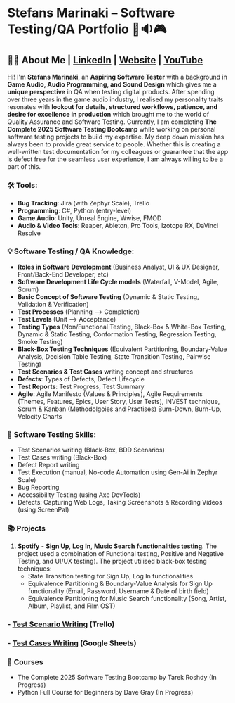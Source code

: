 # Stefans Marinaki – Software Testing/QA  Portfolio 🧪🔉🎮

## 👨‍⚕️ About Me  | [LinkedIn](https://www.linkedin.com/in/stefansmarinaki/) | [Website](https://stefansmarinaki.com/) | [YouTube](https://www.youtube.com/@syndazy)
Hi! I'm **Stefans Marinaki**, an **Aspiring Software Tester** with a background in **Game Audio, Audio Programming, and Sound Design** which gives me a **unique perspective** in QA when testing digital products. After spending over three years in the game audio industry, I realised my personality traits resonates with **lookout for details, structured workflows, patience, and desire for excellence in production** which brought me to the world of Quality Assurance and Software Testing. Currently, I am completing **The Complete 2025 Software Testing Bootcamp** while working on personal software testing projects to build my expertise. My deep down mission has always been to provide great service to people. Whether this is creating a well-written test documentation for my colleagues or guarantee that the app is defect free for the seamless user experience, I am always willing to be a part of this.



### 🛠️ **Tools:**  
- **Bug Tracking**: Jira (with Zephyr Scale), Trello  
- **Programming**: C#, Python (entry-level)
- **Game Audio**: Unity, Unreal Engine, Wwise, FMOD
- **Audio & Video Tools**: Reaper, Ableton, Pro Tools, Izotope RX, DaVinci Resolve

### 💡 **Software Testing / QA Knowledge:**  
- **Roles in Software Development** (Business Analyst, UI & UX Designer, Front/Back-End Developer, etc)
- **Software Development Life Cycle models** (Waterfall, V-Model, Agile, Scrum)
- **Basic Concept of Software Testing** (Dynamic & Static Testing, Validation & Verification)
- **Test Processes** (Planning --> Completion) 
- **Test Levels** (Unit --> Acceptance)
- **Testing Types** (Non/Functional Testing, Black-Box & White-Box Testing, Dynamic & Static Testing, Conformation Testing, Regression Testing, Smoke Testing)
- **Black-Box Testing Techniques** (Equivalent Partitioning, Boundary-Value Analysis, Decision Table Testing, State Transition Testing, Pairwise Testing)
- **Test Scenarios & Test Cases** writing concept and structures
- **Defects**: Types of Defects, Defect Lifecycle
- **Test Reports**: Test Progress, Test Summary
- **Agile**: Agile Manifesto (Values & Principles), Agile Requirements (Themes, Features, Epics, User Story, User Tests), INVEST technique, Scrum & Kanban (Methodolgoies and Practises) Burn-Down, Burn-Up, Velocity Charts

### 🦾 **Software Testing Skills:**  
- Test Scenarios writing (Black-Box, BDD Scenarios)
- Test Cases writing (Black-Box)
- Defect Report writing
- Test Execution (manual, No-code Automation using Gen-Ai in Zephyr Scale)
- Bug Reporting
- Accessibility Testing (using Axe DevTools)
- Defects: Capturing Web Logs, Taking Screenshots & Recording Videos (using ScreenPal)

### 📚 **Projects**
1. **Spotify** - **Sign Up**, **Log In**, **Music Search** **functionalities testing**. The project used a combination of Functional testing, Positive and Negative Testing, and UI/UX testing). The project utilised black-box testing techniques:
   - State Transition testing for Sign Up, Log In functionalities
   - Equivalence Partitioning & Boundary-Value Analysis for Sign Up functionality (Email, Password, Username & Date of birth field)
   - Equivalence Partitioning for Music Search functionality (Song, Artist, Album, Playlist, and Film OST)
     
###   - [Test Scenario Writing](https://trello.com/b/z2pnoKJq/spotify-test-scenarios) (Trello)
###   - [Test Cases Writing](https://docs.google.com/spreadsheets/d/1ttfTnw705LfU7kh47s2N8l9ff8HnZ2Q4yl77ixrH2gU/edit?usp=sharing]) (Google Sheets)

### 🧠 **Courses**
- The Complete 2025 Software Testing Bootcamp by Tarek Roshdy (In Progress)
- Python Full Course for Beginners by Dave Gray (In Progress)

